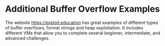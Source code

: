 # Additional Buffer Overflow Examples

The website https://exploit.education has great examples of different types of buffer overflows, format strings and heap exploitation. It includes different VMs that allow you to complete several beginner, intermediate, and advanced challenges.



